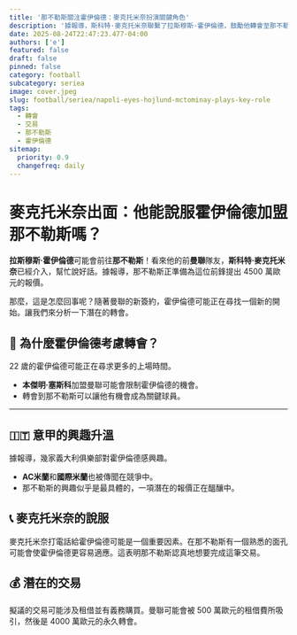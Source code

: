 ```yaml
---
title: '那不勒斯關注霍伊倫德：麥克托米奈扮演關鍵角色'
description: '據報導，斯科特·麥克托米奈聯繫了拉斯穆斯·霍伊倫德，鼓勵他轉會至那不勒斯，而那不勒斯正準備提出 4500 萬歐元的報價。'
date: 2025-08-24T22:47:23.477-04:00
authors: ['e']
featured: false
draft: false
pinned: false
category: football
subcategory: seriea
image: cover.jpeg
slug: football/seriea/napoli-eyes-hojlund-mctominay-plays-key-role
tags:
  - 轉會
  - 交易
  - 那不勒斯
  - 霍伊倫德
sitemap:
  priority: 0.9
  changefreq: daily
---
```


# 麥克托米奈出面：他能說服霍伊倫德加盟那不勒斯嗎？

**拉斯穆斯·霍伊倫德**可能會前往**那不勒斯**！看來他的前**曼聯**隊友，**斯科特·麥克托米奈**已經介入，幫忙說好話。據報導，那不勒斯正準備為這位前鋒提出 4500 萬歐元的報價。

那麼，這是怎麼回事呢？隨著曼聯的新簽約，霍伊倫德可能正在尋找一個新的開始。讓我們來分析一下潛在的轉會。

## 🤔 為什麼霍伊倫德考慮轉會？

22 歲的霍伊倫德可能正在尋求更多的上場時間。

-   **本傑明·塞斯科**加盟曼聯可能會限制霍伊倫德的機會。
-   轉會到那不勒斯可以讓他有機會成為關鍵球員。

---

## 🇮🇹 意甲的興趣升溫

據報導，幾家義大利俱樂部對霍伊倫德感興趣。

-   **AC米蘭**和**國際米蘭**也被傳聞在競爭中。
-   那不勒斯的興趣似乎是最具體的，一項潛在的報價正在醞釀中。

## 📞 麥克托米奈的說服

麥克托米奈打電話給霍伊倫德可能是一個重要因素。在那不勒斯有一個熟悉的面孔可能會使霍伊倫德更容易適應。這表明那不勒斯認真地想要完成這筆交易。

## 💰 潛在的交易

擬議的交易可能涉及租借並有義務購買。曼聯可能會被 500 萬歐元的租借費所吸引，然後是 4000 萬歐元的永久轉會。